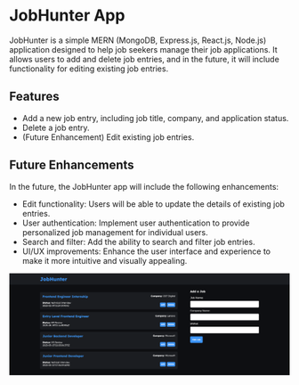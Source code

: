 # JobHunter App

JobHunter is a simple MERN (MongoDB, Express.js, React.js, Node.js) application designed to help job seekers manage their job applications. It allows users to add and delete job entries, and in the future, it will include functionality for editing existing job entries.

## Features

- Add a new job entry, including job title, company, and application status.
- Delete a job entry.
- (Future Enhancement) Edit existing job entries.

## Future Enhancements

In the future, the JobHunter app will include the following enhancements:

- Edit functionality: Users will be able to update the details of existing job entries.
- User authentication: Implement user authentication to provide personalized job management for individual users.
- Search and filter: Add the ability to search and filter job entries.
- UI/UX improvements: Enhance the user interface and experience to make it more intuitive and visually appealing.

![Screenshot](./screenshot.png)

